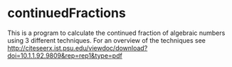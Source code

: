 # continuedFractions

This is a program to calculate the continued fraction of algebraic numbers using 3 different techniques. For an overview of the techniques see 
http://citeseerx.ist.psu.edu/viewdoc/download?doi=10.1.1.92.9809&rep=rep1&type=pdf
